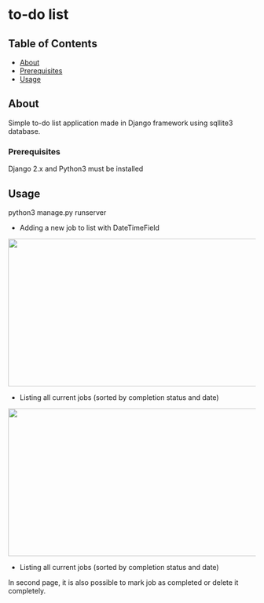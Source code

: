 # to-do list

## Table of Contents
+ [About](#about)
+ [Prerequisites](#prereq)
+ [Usage](#usage)

## About <a name = "about"></a>
Simple to-do list application made in Django framework using sqllite3 database.

### Prerequisites <a name = "prereq"></a>

Django 2.x and Python3 must be installed

## Usage <a name = "usage"></a>

python3 manage.py runserver

- Adding a new job to list with DateTimeField

<img src="index.png" width="550" height="300">

- Listing all current jobs (sorted by completion status and date)

<img src="list.png" width="600" height="300">

- Listing all current jobs (sorted by completion status and date)


In second page, it is also possible to mark job as completed or delete it completely. 
